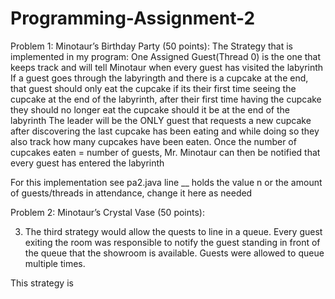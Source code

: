 # Programming-Assignment-2

Problem 1: Minotaur’s Birthday Party (50 points): 
The Strategy that is implemented in my program:
  One Assigned Guest(Thread 0) is the one that keeps track and will tell Minotaur when every guest has visited the labyrinth
  If a guest goes through the labyringth and there is a cupcake at the end, that guest should only eat the cupcake if its their first time seeing the cupcake at the end of the labyrinth, after their first time having the cupcake they should no longer eat the cupcake should it be at the end of the labyrinth
  The leader will be the ONLY guest that requests a new cupcake after discovering the last cupcake has been eating and while doing so they also track how many cupcakes have been eaten. Once the number of cupcakes eaten = number of guests, Mr. Minotaur can then be notified that every guest has entered the labyrinth
  
  For this implementation see pa2.java
  line __ holds the value n or the amount of guests/threads in attendance, change it here as needed
  
  

Problem 2: Minotaur’s Crystal Vase (50 points):

3) The third strategy would allow the quests to line in a queue. Every guest exiting the room was responsible to notify the guest standing in front of the queue that the showroom is available. Guests were allowed to queue multiple times.

This strategy is 

